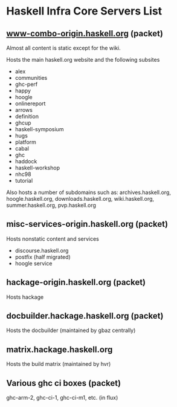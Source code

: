 # Haskell Infra Core Servers List

## www-combo-origin.haskell.org (packet)

Almost all content is static except for the wiki.

Hosts the main haskell.org website and the following subsites

* alex
* communities
* ghc-perf
* happy
* hoogle
* onlinereport
* arrows
* definition
* ghcup
* haskell-symposium
* hugs
* platform
* cabal
* ghc
* haddock
* haskell-workshop
* nhc98
* tutorial

Also hosts a number of subdomains such as: archives.haskell.org, hoogle.haskell.org, downloads.haskell.org, wiki.haskell.org, summer.haskell.org, pvp.haskell.org

## misc-services-origin.haskell.org (packet)

Hosts nonstatic content and services

* discourse.haskell.org
* postfix (half migrated)
* hoogle service

## hackage-origin.haskell.org (packet)

Hosts hackage

## docbuilder.hackage.haskell.org (packet)

Hosts the docbuilder (maintained by gbaz centrally)

## matrix.hackage.haskell.org

Hosts the build matrix (maintained by hvr)

## Various ghc ci boxes (packet)

ghc-arm-2, ghc-ci-1, ghc-ci-m1, etc. (in flux)
